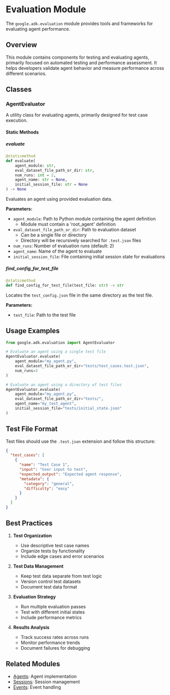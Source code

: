 # Evaluation Module

The `google.adk.evaluation` module provides tools and frameworks for evaluating agent performance.

## Overview

This module contains components for testing and evaluating agents, primarily focused on automated testing and performance assessment. It helps developers validate agent behavior and measure performance across different scenarios.

## Classes

### AgentEvaluator
A utility class for evaluating agents, primarily designed for test case execution.

#### Static Methods

##### evaluate
```python
@staticmethod
def evaluate(
    agent_module: str,
    eval_dataset_file_path_or_dir: str,
    num_runs: int = 2,
    agent_name: str = None,
    initial_session_file: str = None
) -> None
```

Evaluates an agent using provided evaluation data.

**Parameters:**
- `agent_module`: Path to Python module containing the agent definition
  - Module must contain a 'root_agent' definition
- `eval_dataset_file_path_or_dir`: Path to evaluation dataset
  - Can be a single file or directory
  - Directory will be recursively searched for `.test.json` files
- `num_runs`: Number of evaluation runs (default: 2)
- `agent_name`: Name of the agent to evaluate
- `initial_session_file`: File containing initial session state for evaluations

##### find_config_for_test_file
```python
@staticmethod
def find_config_for_test_file(test_file: str) -> str
```

Locates the `test_config.json` file in the same directory as the test file.

**Parameters:**
- `test_file`: Path to the test file

## Usage Examples

```python
from google.adk.evaluation import AgentEvaluator

# Evaluate an agent using a single test file
AgentEvaluator.evaluate(
    agent_module="my_agent.py",
    eval_dataset_file_path_or_dir="tests/test_cases.test.json",
    num_runs=3
)

# Evaluate an agent using a directory of test files
AgentEvaluator.evaluate(
    agent_module="my_agent.py",
    eval_dataset_file_path_or_dir="tests/",
    agent_name="my_test_agent",
    initial_session_file="tests/initial_state.json"
)
```

## Test File Format

Test files should use the `.test.json` extension and follow this structure:

```json
{
  "test_cases": [
    {
      "name": "Test Case 1",
      "input": "User input to test",
      "expected_output": "Expected agent response",
      "metadata": {
        "category": "general",
        "difficulty": "easy"
      }
    }
  ]
}
```

## Best Practices

1. **Test Organization**
   - Use descriptive test case names
   - Organize tests by functionality
   - Include edge cases and error scenarios

2. **Test Data Management**
   - Keep test data separate from test logic
   - Version control test datasets
   - Document test data format

3. **Evaluation Strategy**
   - Run multiple evaluation passes
   - Test with different initial states
   - Include performance metrics

4. **Results Analysis**
   - Track success rates across runs
   - Monitor performance trends
   - Document failures for debugging

## Related Modules
- [Agents](agents.md): Agent implementation
- [Sessions](sessions.md): Session management
- [Events](events.md): Event handling
